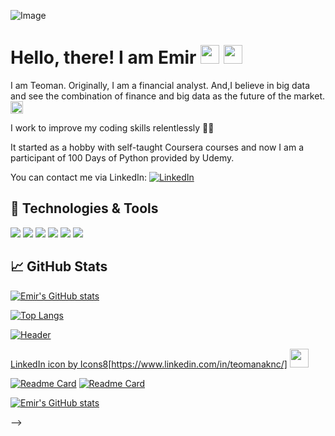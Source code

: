 <p align="center">
    
![Image](https://www.dataquest.io/wp-content/uploads/2019/05/what-is-data-science-1.jpg)
    

    
</p>

# Hello, there! I am Emir <img src="https://emojipedia-us.s3.dualstack.us-west-1.amazonaws.com/thumbs/120/google/313/man-astronaut_1f468-200d-1f680.png" width="30px"> <img src="https://raw.githubusercontent.com/MartinHeinz/MartinHeinz/master/wave.gif" width="30px">
I am Teoman. Originally, I am a financial analyst. And,I believe in big data and see the combination of finance and big data as the future of the market.<img src="https://emojipedia-us.s3.dualstack.us-west-1.amazonaws.com/thumbs/120/google/313/rocket_1f680.png" width="20px">     

I work to improve my coding skills relentlessly  👨‍💻

It started as a hobby with self-taught Coursera courses and now I am a participant of 100 Days of Python provided by Udemy.

You can contact me via LinkedIn: [![LinkedIn][1.1]][1]



## 🔧 Technologies & Tools
![](https://img.shields.io/badge/OS-Windows-informational?style=flat&logo=windows&logoColor=white&color=2bbc8a)
![](https://img.shields.io/badge/Editor-PyCharm-informational?style=flat&logo=pycharm-idea&logoColor=white&color=2bbc8a)
![](https://img.shields.io/badge/Editor-Google_Colab-informational?style=flat&logo=colab&logoColor=white&color=2bbc8a)
![](https://img.shields.io/badge/Code-Python-informational?style=flat&logo=python&logoColor=white&color=2bbc8a)
![](https://img.shields.io/badge/Code-Matlab-informational?style=flat&logo=matlab&logoColor=white&color=2bbc8a)
![](https://img.shields.io/badge/Writer-Medium-informational?style=flat&logo=medium&logoColor=white&color=2bbc8a)

## &#x1f4c8; GitHub Stats

[![Emir's GitHub stats](https://github-readme-stats.vercel.app/api?username=aerospacerr&theme=tokyonight)](https://github.com/TheoFullStack/github-readme-stats)


[![Top Langs](https://github-readme-stats.vercel.app/api/top-langs/?username=aerospacerr&theme=jolly)](https://github.com/TheoFullStack/github-readme-stats)



[1]: https://www.linkedin.com/in/teomanaknc/

[1.1]: https://img.icons8.com/fluency/24/000000/linkedin.png  

[![Header](https://i.hizliresim.com/391w5ni.png "Header" )](https://www.linkedin.com/in/teomanaknc/)





<a href="https://icons8.com/icon/xuvGCOXi8Wyg/linkedin">LinkedIn icon by Icons8</a>[https://www.linkedin.com/in/teomanaknc/]
<a href="https://www.linkedin.com/in/emircan/"><img height="30" src="https://github.com/WaylonWalker/WaylonWalker/blob/main/icon/linkedin.png?raw=true"></a>

[![Readme Card](https://github-readme-stats.vercel.app/api/pin/?username=TheoFullStack&repo=github-readme-stats)](https://github.com/TheoFullStack/github-readme-stats)
[![Readme Card](https://github-readme-stats.vercel.app/api/pin/?username=TheoFullStack&repo=github-readme-stats)](https://github.com/TheofullStack/github-readme-stats)

[![Emir's GitHub stats](https://github-readme-stats.vercel.app/api?username=TheoFullStack&show_icons=true&theme=tokyonight )](https://github.com/TheoFullStack/github-readme-stats)

-->



